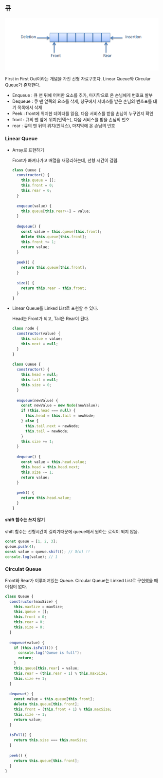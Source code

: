 ## 큐

![queue](./queue.png)

First in First Out이라는 개념을 가진 선형 자료구조다.
Linear Queue와 Circular Queue가 존재한다.

- Enqueue : 큐 맨 뒤에 어떠한 요소를 추가, 마지막으로 온 손님에게 번호표 발부
- Dequeue : 큐 맨 앞쪽의 요소를 삭제, 창구에서 서비스를 받은 손님의 번호표를 대기 목록에서 삭제
- Peek : front에 위치한 데이터를 읽음, 다음 서비스를 받을 손님이 누구인지 확인
- front : 큐의 맨 앞에 위치(인덱스), 다음 서비스를 받을 손님의 번호
- rear : 큐의 맨 뒤의 위치(인덱스), 마지막에 온 손님의 번호

### Linear Queue

- Array로 표현하기

  Front가 빠져나가고 배열을 재정리하는데, 선형 시간이 걸림.

  ```jsx
  class Queue {
    constructor() {
      this.queue = [];
      this.front = 0;
      this.rear = 0;
    }

    enqueue(value) {
      this.queue[this.rear++] = value;
    }

    dequeue() {
      const value = this.queue[this.front];
      delete this.queue[this.front];
      this.front += 1;
      return value;
    }

    peek() {
      return this.queue[this.front];
    }

    size() {
      return this.rear - this.front;
    }
  }
  ```

- Linear Queue를 Linked List로 표현할 수 있다.

  Head는 Front가 되고, Tail은 Rear이 된다.

  ```jsx
  class node {
    constructor(value) {
      this.value = value;
      this.next = null;
    }
  }

  class Queue {
    constructor() {
      this.head = null;
      this.tail = null;
      this.size = 0;
    }

    enqueue(newValue) {
      const newValue = new Node(newValue);
      if (this.head === null) {
        this.head = this.tail = newNode;
      } else {
        this.tail.next = newNode;
        this.tail = newNode;
      }
      this.size += 1;
    }

    dequeue() {
      const value = this.head.value;
      this.head = this.head.next;
      this.size -= 1;
      return value;
    }

    peek() {
      return this.head.value;
    }
  }
  ```

#### shift 함수는 쓰지 않기

shift 함수는 선형시간이 걸리기때문에 queue에서 원하는 로직이 되지 않음.

```jsx
const queue = [1, 2, 3];
queue.push(4);
const value = queue.shift(); // O(n) !!
console.log(value); // 1
```

### Circulat Queue

Front와 Rear가 이루어져있는 Queue.
Circular Queue는 Linked List로 구현했을 때 이점이 없다.

```jsx
class Queue {
  constructor(maxSize) {
    this.maxSize = maxSize;
    this.queue = [];
    this.front = 0;
    this.rear = 0;
    this.size = 0;
  }

  enqueue(value) {
    if (this.isFull()) {
      console.log("Queue is full");
      return;
    }
    this.queue[this.rear] = value;
    this.rear = (this.rear + 1) % this.maxSize;
    this.size += 1;
  }

  dequeue() {
    const value = this.queue[this.front];
    delete this.queue[this.front];
    this.front = (this.front + 1) % this.maxSize;
    this.size -= 1;
    return value;
  }

  isFull() {
    return this.size === this.maxSize;
  }

  peek() {
    return this.queue[this.front];
  }
}
```

